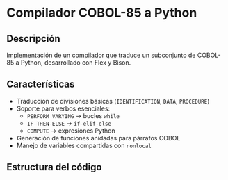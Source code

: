 # Compilador COBOL-85 a Python

## Descripción
Implementación de un compilador que traduce un subconjunto de COBOL-85 a Python, desarrollado con Flex y Bison.

## Características
- Traducción de divisiones básicas (`IDENTIFICATION`, `DATA`, `PROCEDURE`)
- Soporte para verbos esenciales:
  - `PERFORM VARYING` → bucles `while`
  - `IF-THEN-ELSE` → `if-elif-else`
  - `COMPUTE` → expresiones Python
- Generación de funciones anidadas para párrafos COBOL
- Manejo de variables compartidas con `nonlocal`

## Estructura del código
